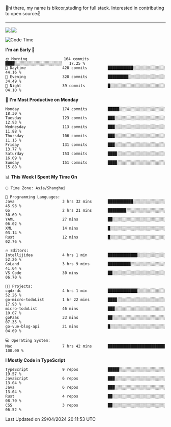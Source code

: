 👋hi there, my name is blkcor,studing for full stack.
Interested in contributing to open source✌️

<hr/>

![](https://github-readme-stats.vercel.app/api?username=blkcor)
<a href="https://github.com/blkcor/github-readme-stats">
    <img align="left" src="https://github-readme-stats.vercel.app/api/top-langs/?username=blkcor&hide=jupyter%20notebook,shaderlab,tex,c%23&langs_count=9" />
</a>


<!--START_SECTION:waka-->
![Code Time](http://img.shields.io/badge/Code%20Time-1%2C040%20hrs%2035%20mins-blue)

**I'm an Early 🐤** 

```text
🌞 Morning                164 commits         ████░░░░░░░░░░░░░░░░░░░░░   17.25 % 
🌆 Daytime                420 commits         ███████████░░░░░░░░░░░░░░   44.16 % 
🌃 Evening                328 commits         █████████░░░░░░░░░░░░░░░░   34.49 % 
🌙 Night                  39 commits          █░░░░░░░░░░░░░░░░░░░░░░░░   04.10 % 
```
📅 **I'm Most Productive on Monday** 

```text
Monday                   174 commits         █████░░░░░░░░░░░░░░░░░░░░   18.30 % 
Tuesday                  123 commits         ███░░░░░░░░░░░░░░░░░░░░░░   12.93 % 
Wednesday                113 commits         ███░░░░░░░░░░░░░░░░░░░░░░   11.88 % 
Thursday                 106 commits         ███░░░░░░░░░░░░░░░░░░░░░░   11.15 % 
Friday                   131 commits         ███░░░░░░░░░░░░░░░░░░░░░░   13.77 % 
Saturday                 153 commits         ████░░░░░░░░░░░░░░░░░░░░░   16.09 % 
Sunday                   151 commits         ████░░░░░░░░░░░░░░░░░░░░░   15.88 % 
```


📊 **This Week I Spent My Time On** 

```text
🕑︎ Time Zone: Asia/Shanghai

💬 Programming Languages: 
Java                     3 hrs 32 mins       ███████████░░░░░░░░░░░░░░   45.93 % 
Go                       2 hrs 21 mins       ████████░░░░░░░░░░░░░░░░░   30.69 % 
YAML                     27 mins             ██░░░░░░░░░░░░░░░░░░░░░░░   06.02 % 
XML                      14 mins             █░░░░░░░░░░░░░░░░░░░░░░░░   03.14 % 
Rust                     12 mins             █░░░░░░░░░░░░░░░░░░░░░░░░   02.76 % 

🔥 Editors: 
Intellijidea             4 hrs 1 min         █████████████░░░░░░░░░░░░   52.26 % 
GoLand                   3 hrs 9 mins        ██████████░░░░░░░░░░░░░░░   41.04 % 
VS Code                  30 mins             ██░░░░░░░░░░░░░░░░░░░░░░░   06.70 % 

🐱‍💻 Projects: 
cqdx-dc                  4 hrs 1 min         █████████████░░░░░░░░░░░░   52.26 % 
go-micro-todoList        1 hr 22 mins        ████░░░░░░░░░░░░░░░░░░░░░   17.93 % 
micro-todoList           46 mins             ███░░░░░░░░░░░░░░░░░░░░░░   10.07 % 
goPaas                   33 mins             ██░░░░░░░░░░░░░░░░░░░░░░░   07.35 % 
go-vue-blog-api          21 mins             █░░░░░░░░░░░░░░░░░░░░░░░░   04.69 % 

💻 Operating System: 
Mac                      7 hrs 42 mins       █████████████████████████   100.00 % 
```

**I Mostly Code in TypeScript** 

```text
TypeScript               9 repos             █████░░░░░░░░░░░░░░░░░░░░   19.57 % 
JavaScript               6 repos             ███░░░░░░░░░░░░░░░░░░░░░░   13.04 % 
Java                     6 repos             ███░░░░░░░░░░░░░░░░░░░░░░   13.04 % 
Rust                     4 repos             ██░░░░░░░░░░░░░░░░░░░░░░░   08.70 % 
CSS                      3 repos             ██░░░░░░░░░░░░░░░░░░░░░░░   06.52 % 
```




 Last Updated on 29/04/2024 20:11:53 UTC
<!--END_SECTION:waka-->


